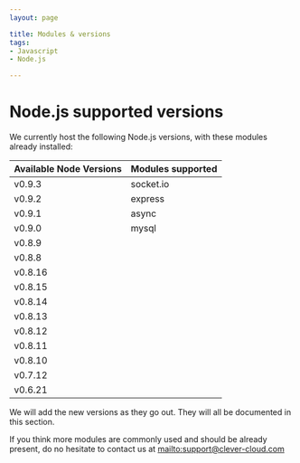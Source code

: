 ```yaml
---
layout: page

title: Modules & versions
tags:
- Javascript
- Node.js

---
```


# Node.js supported versions

We currently host the following Node.js versions, with these modules already installed:

<table class="table table-bordered table-striped">
	<thead>
		<tr>
			<th>Available Node Versions</th>
			<th>Modules supported</th>
		</tr>
	</thead>
	<tbody>
		<tr><td>v0.9.3 </td><td>socket.io</td></tr>
		<tr><td>v0.9.2 </td><td>express</td></tr>
		<tr><td>v0.9.1 </td><td>async</td></tr>
		<tr><td>v0.9.0 </td><td>mysql</td></tr>
		<tr><td>v0.8.9 </td><td> </td></tr>
		<tr><td>v0.8.8 </td><td> </td></tr>
		<tr><td>v0.8.16</td><td> </td></tr>
		<tr><td>v0.8.15</td><td> </td></tr>
		<tr><td>v0.8.14</td><td> </td></tr>
		<tr><td>v0.8.13</td><td> </td></tr>
		<tr><td>v0.8.12</td><td> </td></tr>
		<tr><td>v0.8.11</td><td> </td></tr>
		<tr><td>v0.8.10</td><td> </td></tr>
		<tr><td>v0.7.12</td><td> </td></tr>
		<tr><td>v0.6.21</td><td> </td></tr>
	</tbody>
</table>


We will add the new versions as they go out. They will all be documented in this section.

If you think more modules are commonly used and should be already present, do no
hesitate to contact us at <mailto:support@clever-cloud.com>
